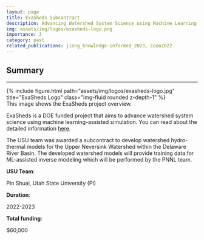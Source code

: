 ```yaml
---
layout: page
title: ExaSheds Subcontract
description: Advancing Watershed System Science using Machine Learning-Assisted Simulation
img: assets/img/logos/exasheds-logo.png
importance: 3
category: past
related_publications: jiang_knowledge-informed_2023, Coon2022
---
```


## Summary
---
<div class="row">
    <div class="col-sm mt-3 mt-md-0">
        {% include figure.html path="assets/img/logos/exasheds-logo.jpg" title="ExaSheds Logo" class="img-fluid rounded z-depth-1" %}
    </div>
</div>
<div class="caption">
    This image shows the ExaSheds project overview.
</div>

ExaSheds is a DOE funded project that aims to advance watershed system science using machine learning-assisted simulation. You can read about the detailed information [here](https://exasheds.org/about/).

The USU team was awarded a subcontract to develop watershed hydro-thermal models for the Upper Neversink Watershed within the Delaware River Basin. The developed watershed models will provide training data for ML-assisted inverse modeling which will be performed by the PNNL team. 

**USU Team**: 

Pin Shuai, Utah State University (PI)

**Duration**: 

2022-2023

**Total funding**: 

$60,000
